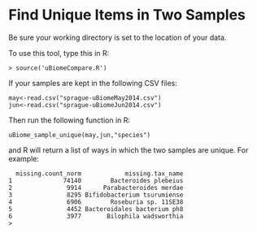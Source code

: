 # Find Unique Items in Two Samples #

Be sure your working directory is set to the location of your data.

To use this tool, type this in R:
```
> source('uBiomeCompare.R')

```
If your samples are kept in the following CSV files:
```
may<-read.csv("sprague-uBiomeMay2014.csv")
jun<-read.csv("sprague-uBiomeJun2014.csv")
```
Then run the following function in R:
```
uBiome_sample_unique(may,jun,"species")
```
and R will return a list of ways in which the two samples are unique.
 For example:
 ```
   missing.count_norm            missing.tax_name
1              74140        Bacteroides plebeius
2               9914      Parabacteroides merdae
3               8295 Bifidobacterium tsurumiense
4               6906        Roseburia sp. 11SE38
5               4452 Bacteroidales bacterium ph8
6               3977       Bilophila wadsworthia
>
 ```
